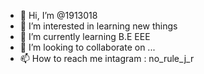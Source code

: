 - 👋 Hi, I’m @1913018
- 👀 I’m interested in learning new things
- 🌱 I’m currently learning B.E EEE
- 💞️ I’m looking to collaborate on ...
- 📫 How to reach me intagram : no_rule_j_r

<!---
1913018/1913018 is a ✨ special ✨ repository because its `README.md` (this file) appears on your GitHub profile.
You can click the Preview link to take a look at your changes.
--->

